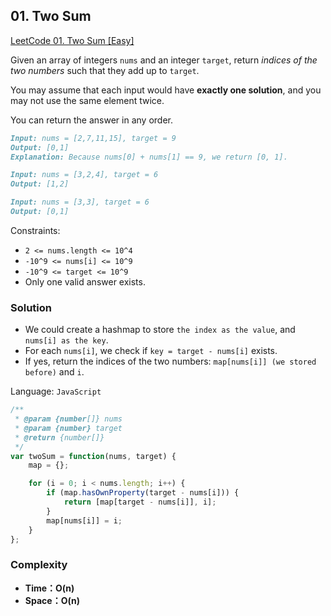 ## **01. Two Sum**

[LeetCode 01. Two Sum [Easy]](https://leetcode.com/problems/two-sum/description/)

Given an array of integers `nums` and an integer `target`, return *indices of the two numbers* such that they add up to `target`.

You may assume that each input would have **exactly one solution**, and you may not use the same element twice.

You can return the answer in any order.



```markdown
Input: nums = [2,7,11,15], target = 9
Output: [0,1]
Explanation: Because nums[0] + nums[1] == 9, we return [0, 1].
```

```markdown
Input: nums = [3,2,4], target = 6
Output: [1,2]
```

```markdown
Input: nums = [3,3], target = 6
Output: [0,1]
```
Constraints:

* `2 <= nums.length <= 10^4`
* `-10^9 <= nums[i] <= 10^9`
* `-10^9 <= target <= 10^9`
* Only one valid answer exists.

### **Solution**
* We could create a hashmap to store `the index as the value`, and `nums[i] as the key`.
* For each `nums[i]`, we check if
`key = target - nums[i]` exists.
* If yes, return the indices of the two numbers:
`map[nums[i]] (we stored before)` and `i`.


Language: `JavaScript`
``` JavaScript
/**
 * @param {number[]} nums
 * @param {number} target
 * @return {number[]}
 */
var twoSum = function(nums, target) {
    map = {};

    for (i = 0; i < nums.length; i++) {
        if (map.hasOwnProperty(target - nums[i])) {
            return [map[target - nums[i]], i];
        }
        map[nums[i]] = i;
    }
};
```
### **Complexity**
* **Time：O(n)**
* **Space：O(n)**
